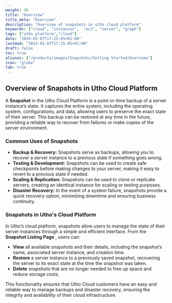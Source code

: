 ```yaml
---
weight: 40
title: "Overview"
title_meta: "Overview"
description: "Overview of snapshots in utho cloud platform"
keywords: ["cloud", "instances",  "ec2", "server", "graph"]
tags: ["utho platform","cloud"]
date: "2024-03-07T17:25:05+01:00"
lastmod: "2024-03-07T17:25:05+01:00"
draft: false
toc: true
aliases: ["/products/images/Snapshots/Getting Started/Overview"]
icon: "globe"
tab: true
---
```




## **Overview of Snapshots in Utho Cloud Platform**

A **Snapshot** in the Utho Cloud Platform is a point-in-time backup of a server instance’s state. It captures the entire system, including the operating system, configurations, and data, allowing users to preserve the exact state of their server. This backup can be restored at any time in the future, providing a reliable way to recover from failures or make copies of the server environment.

### **Common Uses of Snapshots**

* **Backup & Recovery:** Snapshots serve as backups, allowing you to recover a server instance to a previous state if something goes wrong.
* **Testing & Development:** Snapshots can be used to create safe checkpoints before making changes to your server, making it easy to revert to a previous state if needed.
* **Scaling & Replication:** Snapshots can be used to clone or replicate servers, creating an identical instance for scaling or testing purposes.
* **Disaster Recovery:** In the event of a system failure, snapshots provide a quick recovery option, minimizing downtime and ensuring business continuity.

### **Snapshots in Utho's Cloud Platform**

In Utho’s cloud platform, snapshots allow users to manage the state of their server instances through a simple and efficient interface. From the  **Snapshot Listing Page** , users can:

* **View** all available snapshots and their details, including the snapshot’s name, associated server instance, and creation time.
* **Restore** a server instance to a previously saved snapshot, recovering the server to its exact state at the time the snapshot was taken.
* **Delete** snapshots that are no longer needed to free up space and reduce storage costs.

This functionality ensures that Utho Cloud customers have an easy and reliable way to manage backups and disaster recovery, ensuring the integrity and availability of their cloud infrastructure.
